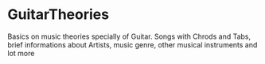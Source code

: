 # GuitarTheories
Basics on music theories specially of Guitar. Songs with Chrods and Tabs, brief informations about Artists, music genre, other musical instruments and lot more
